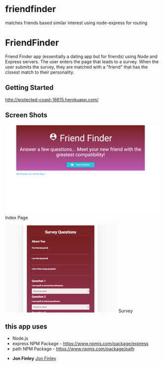 # friendfinder
matches friends based similar interest using node-express for routing

# FriendFinder

Friend Finder app (essentially a dating app but for friends) using Node and Express servers. The user enters the page that leads to a survey. When the user submits the survey, they are matched with a "friend" that has the closest match to their personality.

## Getting Started
http://protected-coast-16615.herokuapp.com/

## Screen Shots

![Screen shot](app/public/images/SS1.png)
Index Page

![Screen shot 2](app/public/images/SS2.png)
Survey

## this app uses
- Node.js
- express NPM Package - https://www.npmjs.com/package/express
- path NPM Package - https://www.npmjs.com/package/path



* **Jon Finley**  [Jon Finley](hub.com/JonFinley211)
